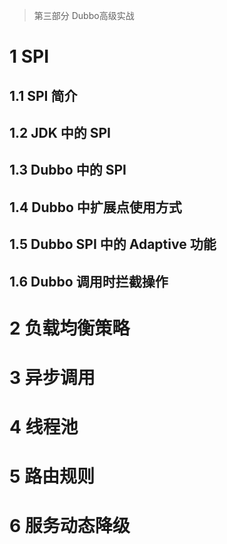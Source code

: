 > 第三部分 Dubbo高级实战

# 1 SPI

## 1.1 SPI 简介

## 1.2 JDK 中的 SPI

## 1.3 Dubbo 中的 SPI

## 1.4 Dubbo 中扩展点使用方式

## 1.5 Dubbo SPI 中的 Adaptive 功能

## 1.6 Dubbo 调用时拦截操作

# 2 负载均衡策略

# 3 异步调用

# 4 线程池

# 5 路由规则

# 6 服务动态降级